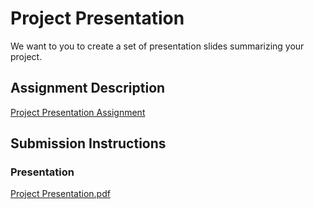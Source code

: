 # Project Presentation
We want to you to create a set of presentation slides summarizing your project.

## Assignment Description
[Project Presentation Assignment](https://education.launchcode.org/liftoff/modules/assignments/project-presentation)

## Submission Instructions

### Presentation
[Project Presentation.pdf](https://github.com/IsaacSol/liftoff-assignments/files/8835578/Project.Presentation.pdf)
